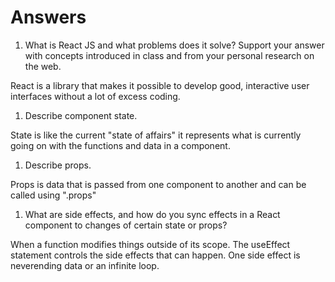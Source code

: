 # Answers

1. What is React JS and what problems does it solve? Support your answer with concepts introduced in class and from your personal research on the web.

React is a library that makes it possible to develop good, interactive user interfaces without a lot of excess coding.

1. Describe component state.

State is like the current "state of affairs" it represents what is currently going on with the functions and data in a component.

1. Describe props.

Props is data that is passed from one component to another and can be called using ".props"

1. What are side effects, and how do you sync effects in a React component to changes of certain state or props?

When a function modifies things outside of its scope.  The useEffect statement controls the side effects that can happen. One side effect is neverending data or an infinite loop.
